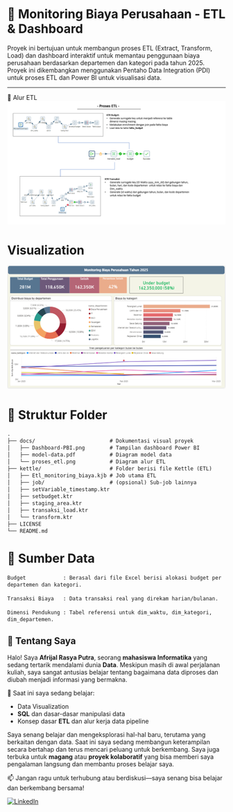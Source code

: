 # 🚀 Monitoring Biaya Perusahaan - ETL & Dashboard

Proyek ini bertujuan untuk membangun proses ETL (Extract, Transform, Load) dan dashboard interaktif untuk memantau penggunaan biaya perusahaan berdasarkan departemen dan kategori pada tahun 2025. Proyek ini dikembangkan menggunakan Pentaho Data Integration (PDI) untuk proses ETL dan Power BI untuk visualisasi data.

----

🔄 Alur ETL
![ETL Flow](docs/proses_etl.png)


# Visualization
![Dashboard](docs/Monitoring_dashboard.png)

# 📁 Struktur Folder

    .
    ├── docs/                        # Dokumentasi visual proyek
    │   ├── Dashboard-PBI.png        # Tampilan dashboard Power BI
    │   ├── model-data.pdf           # Diagram model data
    │   └── proses_etl.png           # Diagram alur ETL
    ├── kettle/                      # Folder berisi file Kettle (ETL)
    │   ├── Etl_monitoring_biaya.kjb # Job utama ETL
    │   ├── job/                     # (opsional) Sub-job lainnya
    │   ├── setVariable_timestamp.ktr
    │   ├── setbudget.ktr
    │   ├── staging_area.ktr
    │   ├── transaksi_load.ktr
    │   └── transform.ktr
    ├── LICENSE
    └── README.md



# 📁 Sumber Data

    Budget            : Berasal dari file Excel berisi alokasi budget per departemen dan kategori.
    
    Transaksi Biaya   : Data transaksi real yang direkam harian/bulanan.
    
    Dimensi Pendukung : Tabel referensi untuk dim_waktu, dim_kategori, dim_departemen.


## 🌟 Tentang Saya

Halo! Saya **Afrijal Rasya Putra**, seorang **mahasiswa Informatika** yang sedang tertarik mendalami dunia **Data**. Meskipun masih di awal perjalanan kuliah, saya sangat antusias belajar tentang bagaimana data diproses dan diubah menjadi informasi yang bermakna.

📌 Saat ini saya sedang belajar:
- Data Visualization
- **SQL** dan dasar-dasar manipulasi data
- Konsep dasar **ETL** dan alur kerja data pipeline

Saya senang belajar dan mengeksplorasi hal-hal baru, terutama yang berkaitan dengan data. Saat ini saya sedang membangun keterampilan secara bertahap dan terus mencari peluang untuk berkembang. Saya juga terbuka untuk **magang** atau **proyek kolaboratif** yang bisa memberi saya pengalaman langsung dan membantu proses belajar saya.

📫 Jangan ragu untuk terhubung atau berdiskusi—saya senang bisa belajar dan berkembang bersama!

[![LinkedIn](https://img.shields.io/badge/LinkedIn-0077B5?style=for-the-badge&logo=linkedin&logoColor=white)](https://www.linkedin.com/in/afrijalrasyaputra/)
    
